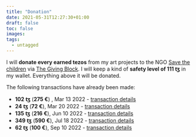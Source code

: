 ```yaml
---
title: "Donation"
date: 2021-05-31T12:27:30+01:00
draft: false
toc: false
images:
tags:
  - untagged
---
```


I will **donate every earned tezos** from my art projects to the NGO [Save the children](https://www.savethechildren.net/) 
via [The Giving Block](https://thegivingblock.com/donate/save-the-children/). I will keep a kind of **safety level of 111 ꜩ** in my wallet. Everything above it will be donated.

The following transactions have already been made:
* **102 ꜩ** (**275 €**) , Mar 13 2022 - [transaction details](https://tzkt.io/ooif4BbuvT4T9VLQssVerq9hzE8VsFL1pvCmF74wT8Cbyv39NCy)
* **24 ꜩ** (**72 €**), Mar 20 2022 - [transaction details](https://tzkt.io/oorX3uCcJuCywuCuoWGasDx3rASbBF1SMzj5aLdwnTrSeYrm8N4)
* **135 ꜩ** (**216 €**), Jun 10 2022 - [transaction details](https://tzkt.io/ooGXBxex6a7YYGkD8B8ffjKHoCpXMtX8uvgCyrribuKpXYUKrH1) 
* **349 ꜩ** (**590 €**), Jul 18 2022 - [transaction details](https://tzkt.io/opWC7ZzeNeKd7U2GoRU1cCgK6UcLAyz5Lj8cwokEUhYH9B1KTNK)
* **62 ꜩ** (**100 €**), Sep 10 2022 - [transaction details](https://tzkt.io/ooinXSzwX6KNbefhUECTc8W3x9MEQXSAeLv8DysSoxYgwTeqQus) 